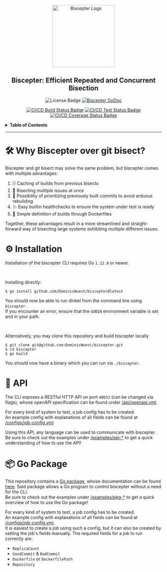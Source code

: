 <p align=center>
  <img alt="Biscepter Logo" height=200 src="https://picsum.photos/200/300"/>
</p>

<h2 align=center>Biscepter: Efficient Repeated and Concurrent Bisection</h2>

<p align=center>
  <img alt="License Badge" src="https://img.shields.io/github/license/DominicWuest/biscepter">
  <a href="https://pkg.go.dev/github.com/DominicWuest/biscepter?tab=doc"><img src="https://godoc.org/github.com/golang/gddo?status.svg" alt="Biscepter GoDoc"></a>
</p>

<p align=center>
  <a href="https://github.com/DominicWuest/biscepter/actions/workflows/build.yml"><img alt="CI/CD Build Status Badge" src="https://github.com/DominicWuest/biscepter/actions/workflows/build.yml/badge.svg"></a>
  <a href="https://github.com/DominicWuest/biscepter/actions/workflows/test.yml"><img alt="CI/CD Test Status Badge" src="https://github.com/DominicWuest/biscepter/actions/workflows/test.yml/badge.svg"></a>
  <a href="https://codecov.io/gh/DominicWuest/biscepter"><img alt="CI/CD Coverage Status Badge" src="https://codecov.io/gh/DominicWuest/biscepter/branch/main/graph/badge.svg?token=lY5KKsQlpx"/></a>
</p>

<details>

<summary><b>Table of Contents</b></summary>

- [🛠️ Why Biscepter over git bisect?](#️-why-biscepter-over-git-bisect)
- [⚙️ Installation](#-installation)
- [📡 API](#-api)
- [📦 Go Package](#-go-package)

</details>

---

# 🛠️ Why Biscepter over git bisect?

Biscepter and git bisect may solve the same problem, but biscepter comes with multiple advantages:
1. 🗄️ Caching of builds from previous bisects
1. 🚂 Bisecting multiple issues at once
1. 🚦 Possibility of prioritizing previously built commits to avoid arduous rebuilding
1. 🩺 Easy builtin healthchecks to ensure the system under test is ready
1. 🐳 Simple definition of builds through Dockerfiles

Together, these advantages result in a more streamlined and straight-forward way of bisecting large systems exhibiting multiple different issues.

# ⚙️ Installation

Installation of the biscepter CLI requires Go `1.22.0` or newer.

</br>

Installing directly:
```
$ go install github.com/DominicWuest/biscepter@latest
```

You should now be able to run dinkel from the command line using `biscepter`.  
If you encounter an error, ensure that the `GOBIN` environment variable is set and in your path.

</br>

Alternatively, you may clone this repository and build biscepter locally
```
$ git clone git@github.com:DominicWuest/biscepter.git
$ cd biscepter
$ go build
```

You should now have a binary which you can run via `./biscepter`.

# 📡 API

The CLI exposes a RESTful HTTP API on port `40032` (can be changed via flags), whose openAPI specification can be found under [/api/openapi.yml](/api/openapi.yml).

For every kind of system to test, a job config has to be created.  
An example config with explanations of all fields can be found at [/configs/job-config.yml](/configs/job-config.yml).

Using this API, any language can be used to communicate with biscepter.
Be sure to check out the examples under [/examples/api-*](/examples) to get a quick understanding of how to use the API!

# 📦 Go Package

This repository contains a [Go package](/pkg/biscepter), whose documentation can be found [here](https://pkg.go.dev/github.com/DominicWuest/biscepter/pkg/biscepter).
Said package allows a Go program to control biscepter without a need for the CLI.  
Be sure to check out the examples under [/examples/pkg-*](/examples) to get a quick overview of how to use the Go package!

For every kind of system to test, a job config has to be created.  
An example config with explanations of all fields can be found at [/configs/job-config.yml](/configs/job-config.yml).  
It is easiest to create a job using such a config, but it can also be created by setting the job's fields manually.
The required fields for a job to run correctly are:
- `ReplicaCount`
- `GoodCommit` &amp; `BadCommit`
- `Dockerfile` or `DockerfilePath`
- `Repository`